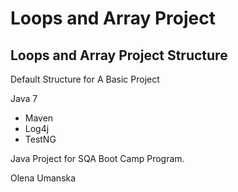 # Loops and Array Project
## Loops and Array Project Structure

Default Structure for A Basic Project

Java 7

* Maven
* Log4j
* TestNG

Java Project for SQA Boot Camp Program.

Olena Umanska
